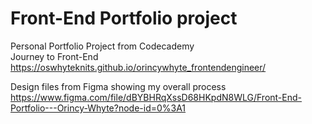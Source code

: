 # Front-End Portfolio project

Personal Portfolio Project from Codecademy \
Journey to Front-End \
https://oswhyteknits.github.io/orincywhyte_frontendengineer/ 

Design files from Figma showing my overall process \
https://www.figma.com/file/dBYBHRqXssD68HKpdN8WLG/Front-End-Portfolio---Orincy-Whyte?node-id=0%3A1
